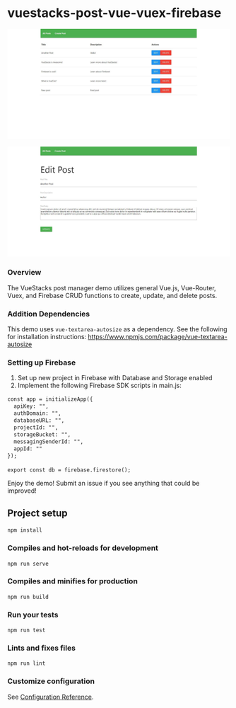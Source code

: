 # vuestacks-post-vue-vuex-firebase

![alt text](https://raw.githubusercontent.com/jsfanatik/vuestacks-post-vue-vuex-firebase/master/src/assets/vuestacks-post1.JPG)

![alt text](https://raw.githubusercontent.com/jsfanatik/vuestacks-post-vue-vuex-firebase/master/src/assets/vuestacks-post2.JPG)

### Overview

The VueStacks post manager demo utilizes general Vue.js, Vue-Router, Vuex, and Firebase CRUD functions to create, update, and delete posts.

### Addition Dependencies

This demo uses ```vue-textarea-autosize``` as a dependency. See the following for installation instructions: https://www.npmjs.com/package/vue-textarea-autosize

### Setting up Firebase

1) Set up new project in Firebase with Database and Storage enabled
2) Implement the following Firebase SDK scripts in main.js:
```
const app = initializeApp({
  apiKey: "",
  authDomain: "",
  databaseURL: "",
  projectId: "",
  storageBucket: "",
  messagingSenderId: "",
  appId: ""
});

export const db = firebase.firestore();
```
Enjoy the demo! Submit an issue if you see anything that could be improved!

## Project setup
```
npm install
```

### Compiles and hot-reloads for development
```
npm run serve
```

### Compiles and minifies for production
```
npm run build
```

### Run your tests
```
npm run test
```

### Lints and fixes files
```
npm run lint
```

### Customize configuration
See [Configuration Reference](https://cli.vuejs.org/config/).


